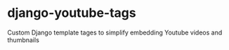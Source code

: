 # django-youtube-tags
Custom Django template tages to simplify embedding Youtube videos and thumbnails
